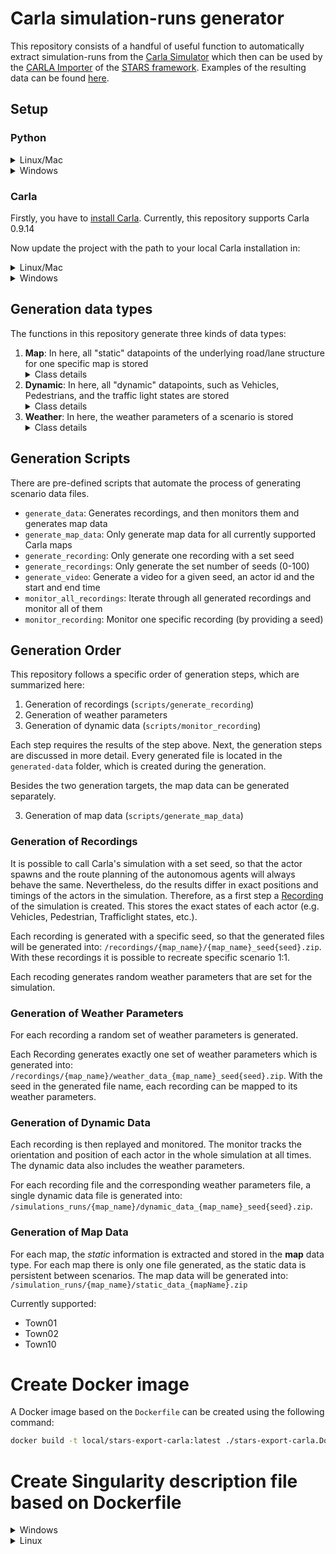 # Carla simulation-runs generator

This repository consists of a handful of useful function to automatically extract simulation-runs from the
[Carla Simulator](https://carla.org/) which then can be used by
the [CARLA Importer](https://github.com/tudo-aqua/stars/tree/main/stars-import-carla)
of the [STARS framework](https://github.com/tudo-aqua/stars). Examples of the resulting data can be
found [here](https://zenodo.org/record/8131947).

## Setup

### Python

<details>

  <summary>Linux/Mac</summary>

### Python 3.7

To use the functions of this repository you need Python 3.7. Follow the instructions on
the [official website](https://www.python.org/downloads/release/python-370/)
to install Python 3.7 on your system.

### Virtual Environment

This repository requires a virtual environment. Follow these instructions to initialize a new virtual environment.

Install "virtualenv"

1. ``python3 -m pip install --user --upgrade pip``
2. ``python3 -m pip install --user virtualenv``

Now navigate to the root folder of this repository.

3. ``cd your/local/folder/stars-export-carla``

Create a virtual environment.

4. ``python3 -m venv venv``

Your virtual environment is now setup.

### Install Requirements

This repository depends on specific libraries to be correctly loaded into the virtual environment.
To install these requirements follow these instructions:

Now navigate to the root folder of this repository.

1. ``cd your/local/folder/stars-export-carla``

Install the ``requirements.txt``

2. ``./venv/Scripts/python -m pip install -r ./requirements.txt``

This will install all necessary requirements.

</details>

<details>

  <summary>Windows</summary>

### Python 3.7

To use the functions of this repository you need Python 3.7. Follow the instructions on
the [official website](https://www.python.org/downloads/release/python-370/)
to install Python 3.7 on your system.

### Virtual Environment

This repository requires a virtual environment. Follow these instructions to initialize a new virtual environment.

Install "virtualenv"

1. ``py -m pip install --user --upgrade pip``
2. ``py -m pip install --user virtualenv``

Now navigate to the root folder of this repository.

3. ``cd your/local/folder/stars-export-carla``

Create a virtual environment.

4. ``py -m venv venv``

Your virtual environment is now setup.

### Install Requirements

This repository depends on specific libraries to be correctly loaded into the virtual environment.
To install these requirements follow these instructions:

Now navigate to the root folder of this repository.

1. ``cd your/local/folder/stars-export-carla``

Install the ``requirements.txt``

2. ``./venv/Scripts/python.exe -m pip install -r ./requirements.txt``

This will install all necessary requirements.

</details>

### Carla

Firstly, you have to [install Carla](https://github.com/carla-simulator/carla/releases/tag/0.9.14). Currently, this
repository
supports Carla 0.9.14

Now update the project with the path to your local Carla installation in:
<details><summary>Linux/Mac</summary>

`scripts/shell_scripts/config.sh`
</details>
<details><summary>Windows</summary>

`scripts/batch_scripts/config.bat`
</details>

## Generation data types

The functions in this repository generate three kinds of data types:

1. **Map**: In here, all "static" datapoints of the underlying road/lane structure for one specific map is
   stored
   <details><summary>Class details</summary>
    - DataBlock
    - DataRoad
    - DataLane
    - DataLaneMidpoint
    - DataSpeedLimit
    - DataContactArea
    - DataLandmark
    - DataStaticTrafficLight
    - DataContactLaneInfo
   </details>
2. **Dynamic**: In here, all "dynamic" datapoints, such as Vehicles, Pedestrians, and the traffic light states are
   stored
   <details><summary>Class details</summary>
    - TickData
    - DataActorPosition
    - DataActor
    - DataTrafficLight
    - DataPedestrian
    - DataTrafficSign
    - DataVehicle
   </details>
3. **Weather**: In here, the weather parameters of a scenario is stored
   <details><summary>Class details</summary>
    - DataWeatherParameters
   </details>

## Generation Scripts

There are pre-defined scripts that automate the process of generating scenario data files.

- ``generate_data``: Generates recordings, and then monitors them and generates map data
- ``generate_map_data``: Only generate map data for all currently supported Carla maps
- ``generate_recording``: Only generate one recording with a set seed
- ``generate_recordings``: Only generate the set number of seeds (0-100)
- ``generate_video``: Generate a video for a given seed, an actor id and the start and end time
- ``monitor_all_recordings``: Iterate through all generated recordings and monitor all of them
- ``monitor_recording``: Monitor one specific recording (by providing a seed)

## Generation Order

This repository follows a specific order of generation steps, which are summarized here:

1. Generation of recordings (`scripts/generate_recording`)
2. Generation of weather parameters
3. Generation of dynamic data (`scripts/monitor_recording`)

Each step requires the results of the step above. Next, the generation steps are discussed in more detail.
Every generated file is located in the ``generated-data`` folder, which is created during the generation.

Besides the two generation targets, the map data can be generated separately.

3. Generation of map data (`scripts/generate_map_data`)

### Generation of Recordings

It is possible to call Carla's simulation with a set seed, so that the actor spawns and the route planning of the
autonomous
agents will always behave the same. Nevertheless, do the results differ in exact positions and timings of the actors in
the
simulation. Therefore, as a first step a [Recording](https://carla.readthedocs.io/en/latest/adv_recorder/#recording) of
the
simulation is created. This stores the exact states of each actor (e.g. Vehicles, Pedestrian, Trafficlight states,
etc.).

Each recording is generated with a specific seed, so that the generated files will be generated into:
``/recordings/{map_name}/{map_name}_seed{seed}.zip``.
With these recordings it is possible to recreate specific scenario 1:1.

Each recoding generates random weather parameters that are set for the simulation.

### Generation of Weather Parameters

For each recording a random set of weather parameters is generated.

Each Recording generates exactly one set of weather parameters which is generated into:
``/recordings/{map_name}/weather_data_{map_name}_seed{seed}.zip``. With the seed in the generated file name,
each recording can be mapped to its weather parameters.

### Generation of Dynamic Data

Each recording is then replayed and monitored. The monitor tracks the orientation and position of each actor in the
whole
simulation at all times. The dynamic data also includes the weather parameters.

For each recording file and the corresponding weather parameters file, a single dynamic data file is generated into:
``/simulations_runs/{map_name}/dynamic_data_{map_name}_seed{seed}.zip``.

### Generation of Map Data

For each map, the _static_ information is extracted and stored in
the **map** data type. For each map there is only one file generated, as the static data is persistent between
scenarios.
The map data will be generated into:  ``/simulation_runs/{map_name}/static_data_{mapName}.zip``

Currently supported:

- Town01
- Town02
- Town10

# Create Docker image
A Docker image based on the `Dockerfile` can be created using the following command:
```bash
docker build -t local/stars-export-carla:latest ./stars-export-carla.Dockerfile
```

# Create Singularity description file based on Dockerfile
<details>
<summary>Windows</summary>
```bash
docker build -t local/build-singularity-description-file:latest -f ./singularity-setup.Dockerfile .dock
docker run -v ${pwd}:/opt local/build-singularity-description-file:latest
```
</details>
<details>
<summary>Linux</summary>
```bash
docker build -t local/build-singularity-description-file:latest -f ./singularity-setup.Dockerfile .dock
docker run -v $(pwd):/opt local/build-singularity-description-file:latest
```
</details>
